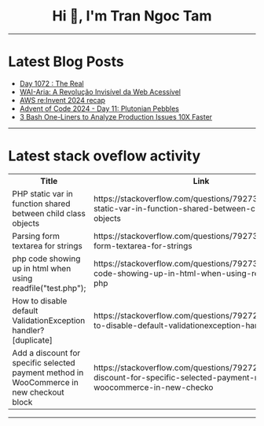 <h1 align="center">Hi 👋, I'm Tran Ngoc Tam</h1>

---

# Latest Blog Posts 
<!-- BLOG-POST-LIST:START -->
- [Day 1072 : The Real](https://dev.to/dwane/day-1072-the-real-5c79)
- [WAI-Aria: A Revolução Invisível da Web Acessível](https://dev.to/punkdasilva/wai-aria-a-revolucao-invisivel-da-web-acessivel-3i88)
- [AWS re:Invent 2024 recap](https://dev.to/oluwaseun_musa/aws-reinvent-2024-recap-44n8)
- [Advent of Code 2024 - Day 11: Plutonian Pebbles](https://dev.to/grantdotdev/advent-of-code-2024-day-11-plutonian-pebbles-2m75)
- [3 Bash One-Liners to Analyze Production Issues 10X Faster](https://dev.to/cli-pirate/3-bash-one-liners-to-analyze-production-issues-10x-faster-1ceg)
<!-- BLOG-POST-LIST:END -->

---

# Latest stack oveflow activity
<table>
  <tr><th>Title</th><th>Link</th></tr>
  <!-- STACKOVERFLOW:START --><tr><td>PHP static var in function shared between child class objects</td><td>https://stackoverflow.com/questions/79273520/php-static-var-in-function-shared-between-child-class-objects</td></tr><tr><td>Parsing form textarea for strings</td><td>https://stackoverflow.com/questions/79273293/parsing-form-textarea-for-strings</td></tr><tr><td>php code showing up in html when using readfile&lpar;&quot;test.php&quot;&rpar;;</td><td>https://stackoverflow.com/questions/79273094/php-code-showing-up-in-html-when-using-readfiletest-php</td></tr><tr><td>How to disable default ValidationException handler? [duplicate]</td><td>https://stackoverflow.com/questions/79272940/how-to-disable-default-validationexception-handler</td></tr><tr><td>Add a discount for specific selected payment method in WooCommerce in new checkout block</td><td>https://stackoverflow.com/questions/79272918/add-a-discount-for-specific-selected-payment-method-in-woocommerce-in-new-checko</td></tr><!-- STACKOVERFLOW:END -->
</table>

---


